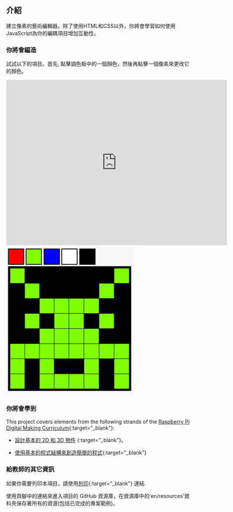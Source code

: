 ## 介紹

建立像素的藝術編輯器。除了使用HTML和CSS以外，你將會學習如何使用JavaScript為你的編碼項目增加互動性。

### 你將會編造

試試以下的項目。首先, 點擊調色板中的一個顏色，然後再點擊一個像素來更改它的顏色。

<div class="trinket">
  <iframe src="https://trinket.io/embed/html/0e102a306b?outputOnly=true&start=result" width="600" height="450" frameborder="0" marginwidth="0" marginheight="0" allowfullscreen>
  </iframe>
  <img src="images/pixel-art-final.png">
</div>

### 你將會學到

This project covers elements from the following strands of the [Raspberry Pi Digital Making Curriculum](https://rpf.io/curriculum){:target="_blank"}:

+ [設計基本的 2D 和 3D 物件](https://www.raspberrypi.org/curriculum/design/creator) {:target="_blank"}。

+ [使用基本的程式結構來創造簡單的程式](https://www.raspberrypi.org/curriculum/programming/creator){:target="_blank"}

### 給教師的其它資訊

如果你需要列印本項目，請使用[列印](https://projects.raspberrypi.org/en/projects/pixel-art/print){:target="_blank"} 連結.

使用頁腳中的連結來進入項目的 GitHub 資源庫，在資源庫中的‘en/resources’資料夾保存著所有的資源(包括已完成的專案範例)。